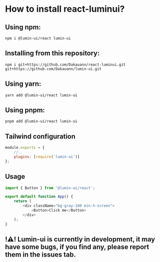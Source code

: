 # How to install react-luminui?

## Using npm:

```console
npm i @lumin-ui/react lumin-ui
```

## Installing from this repository:

```console
npm i git+https://github.com/Dakauann/react-luminui.git git+https://github.com/Dakauann/lumin-ui.git
```

## Using yarn:

```console
yarn add @lumin-ui/react lumin-ui
```

## Using pnpm:

```console
pnpm add @lumin-ui/react lumin-ui
```

## Tailwind configuration

```js
module.exports = {
    //..
    plugins: [require('lumin-ui')]
};
```

## Usage

```js
import { Button } from '@lumin-ui/react';

export default function App() {
    return (
        <div className="bg-gray-100 min-h-screen">
            <Button>Click me</Button>
        </div>
    );
}
```

## !⚠! Lumin-ui is currently in development, it may have some bugs, if you find any, please report them in the issues tab.
